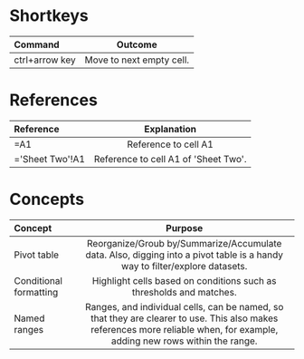 # Shortkeys

| Command               | Outcome |
| :---                  | :---:                    |
| ctrl+arrow key        | Move to next empty cell. |

# References

| Reference | Explanation |
| :---                  | :---:                    |
| =A1        | Reference to cell A1 |
| ='Sheet Two'!A1 | Reference to cell A1 of 'Sheet Two'. |

# Concepts

| Concept | Purpose |
| :---                  | :---:                    | 
| Pivot table | Reorganize/Groub by/Summarize/Accumulate data. Also, digging into a pivot table is a handy way to filter/explore datasets.|
| Conditional formatting | Highlight cells based on conditions such as thresholds and matches. |
| Named ranges | Ranges, and individual cells, can be named, so that they are clearer to use. This also makes references more reliable when, for example, adding new rows within the range.|


